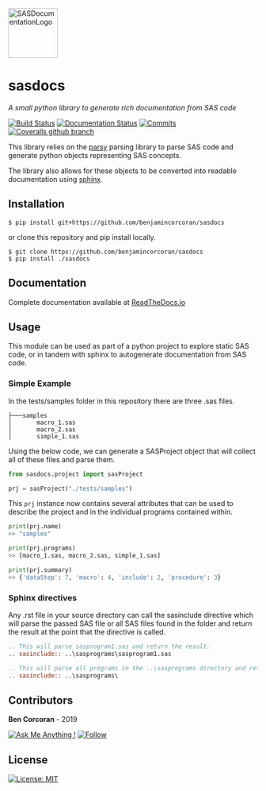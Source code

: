 <img src="https://static.vecteezy.com/system/resources/previews/000/422/489/large_2x/vector-documents-icon.jpg" width=100 title="SASDocumentationLogo" alt="SASDocumentationLogo"> 

# sasdocs

*A small python library to generate rich documentation from SAS code*

[![Build Status](https://travis-ci.com/benjamincorcoran/sasdocs.svg?branch=master)](https://travis-ci.com/benjamincorcoran/sasdocs) [![Documentation Status](https://readthedocs.org/projects/sasdocs/badge/?version=latest)](https://sasdocs.readthedocs.io/en/latest/?badge=latest) [![Commits](https://img.shields.io/github/last-commit/benjamincorcoran/sasdocs.svg)](https://GitHub.com/benjamincorcoran/) [![Coveralls github branch](https://img.shields.io/coveralls/github/benjamincorcoran/sasdocs/master)](https://coveralls.io/github/benjamincorcoran/sasdocs?branch=master)

This library relies on the [parsy](https://pypi.org/project/parsy/) parsing library to parse SAS code and generate python objects representing SAS concepts. 

The library also allows for these objects to be converted into readable documentation using [sphinx](https://pypi.org/project/Sphinx/).

## Installation

```shell 
$ pip install git+https://github.com/benjamincorcoran/sasdocs
``` 
or clone this repository and pip install locally.
```shell
$ git clone https://github.com/benjamincorcoran/sasdocs
$ pip install ./sasdocs
```

## Documentation 
Complete documentation available at [ReadTheDocs.io](https://sasdocs.readthedocs.io/en/latest/index.html) 

## Usage

This module can be used as part of a python project to explore static SAS code, or in tandem with sphinx to autogenerate documentation from SAS code. 

### Simple Example 

In the tests/samples folder in this repository there are three .sas files.
```
├───samples
│       macro_1.sas
│       macro_2.sas
│       simple_1.sas
```
Using the below code, we can generate a SASProject object that will collect all of these files and parse them.
```python
from sasdocs.project import sasProject

prj = sasProject("./tests/samples")
```
This `prj` instance now contains several attributes that can be used to describe the project and in the individual programs contained within.
```python
print(prj.name)
>> "samples"

print(prj.programs)
>> [macro_1.sas, macro_2.sas, simple_1.sas]

print(prj.summary)
>> {'dataStep': 7, 'macro': 4, 'include': 2, 'procedure': 3}
```

### Sphinx directives

Any .rst file in your source directory can call the sasinclude directive which will parse the passed SAS file or all SAS files found in the folder and return the result at the point that the directive is called.

```rst
.. This will parse sasprogram1.sas and return the result.
.. sasinclude:: ..\sasprograms\sasprogram1.sas

.. This will parse all programs in the ..\sasprograms directory and return the results here.
.. sasinclude:: ..\sasprograms\
```

## Contributors

**Ben Corcoran** - 2019 

[![Ask Me Anything !](https://img.shields.io/badge/Ask%20me-anything-1abc9c.svg)](https://GitHub.com/benjamincorcoran/ama) [![Follow](https://img.shields.io/github/followers/benjamincorcoran.svg?label=Follow)](https://GitHub.com/benjamincorcoran/)


## License

[![License: MIT](https://img.shields.io/badge/License-MIT-yellow.svg)](https://opensource.org/licenses/MIT)
